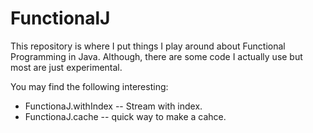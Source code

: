 # FunctionalJ

This repository is where I put things I play around about Functional Programming in Java.
Although, there are some code I actually use but most are just experimental.

You may find the following interesting:

- FunctionaJ.withIndex -- Stream with index.
- FunctionaJ.cache -- quick way to make a cahce.
